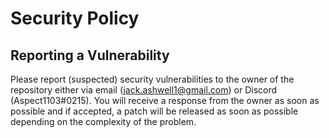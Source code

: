 # Security Policy

## Reporting a Vulnerability

Please report (suspected) security vulnerabilities to the owner of the
repository either via email (jack.ashwell1@gmail.com) or Discord
(Aspect1103#0215). You will receive a response from the owner as soon as
possible and if accepted, a patch will be released as soon as possible
depending on the complexity of the problem.

